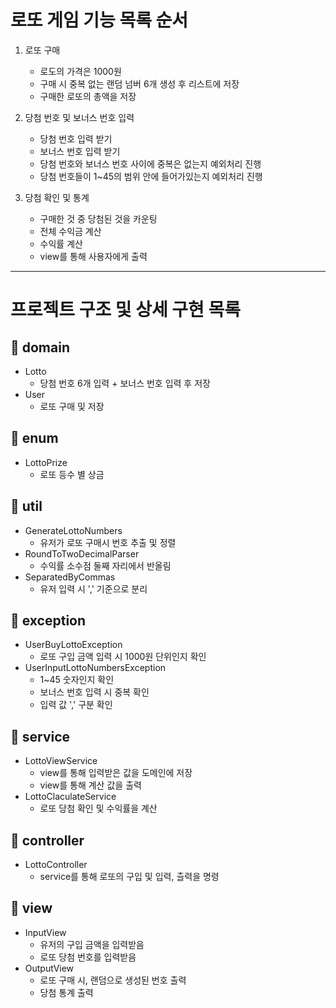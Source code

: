 # 로또 게임 기능 목록 순서

1. 로또 구매
    - 로도의 가격은 1000원
    - 구매 시 중복 없는 랜덤 넘버 6개 생성 후 리스트에 저장
    - 구매한 로또의 총액을 저장

2. 당첨 번호 및 보너스 번호 입력
    - 당첨 번호 입력 받기
    - 보너스 번호 입력 받기
    - 당첨 번호와 보너스 번호 사이에 중복은 없는지 예외처리 진행
    - 당첨 번호들이 1~45의 범위 안에 들어가있는지 예외처리 진행

3. 당첨 확인 및 통계
    - 구매한 것 중 당첨된 것을 카운팅
    - 전체 수익금 계산
    - 수익률 계산
    - view를 통해 사용자에게 출력

---

# 프로젝트 구조 및 상세 구현 목록

## :file_folder: domain

- Lotto
    - 당첨 번호 6개 입력 + 보너스 번호 입력 후 저장
- User
    - 로또 구매 및 저장

## :file_folder: enum

- LottoPrize
    - 로또 등수 별 상금

## :file_folder: util

- GenerateLottoNumbers
    - 유저가 로또 구매시 번호 추출 및 정렬
- RoundToTwoDecimalParser
    - 수익률 소수점 둘째 자리에서 반올림
- SeparatedByCommas
    - 유저 입력 시 ',' 기준으로 분리

## :file_folder: exception

- UserBuyLottoException
    - 로또 구입 금액 입력 시 1000원 단위인지 확인
- UserInputLottoNumbersException
    - 1~45 숫자인지 확인
    - 보너스 번호 입력 시 중복 확인
    - 입력 값 ',' 구분 확인

## :file_folder: service

- LottoViewService
    - view를 통해 입력받은 값을 도메인에 저장
    - view를 통해 계산 값을 출력
- LottoClaculateService
    - 로또 당첨 확인 및 수익률을 계산

## :file_folder: controller

- LottoController
    - service를 통해 로또의 구입 및 입력, 츨력을 명령

## :file_folder: view

- InputView
    - 유저의 구입 금액을 입력받음
    - 로또 당첨 번호를 입력받음
- OutputView
    - 로또 구매 시, 랜덤으로 생성된 번호 출력
    - 당첨 통계 출력